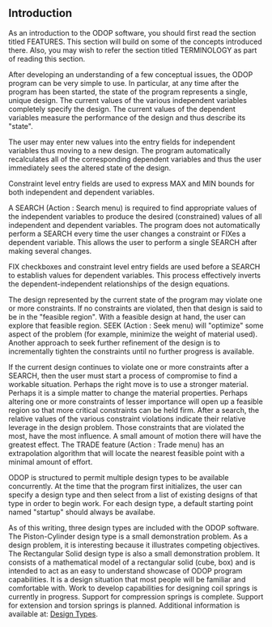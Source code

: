 ## Introduction

As an introduction to the ODOP software, you should first read the section titled FEATURES. 
This section will build on some of the concepts introduced there. 
Also, you may wish to refer the section titled TERMINOLOGY as part of reading this section.

After developing an understanding of a few conceptual issues, the ODOP
program can be very simple to use.  In particular, at any time after the
program has been started, the state of the program represents a single, unique design. 
The current values of the various independent variables completely specify the design. 
The current values of the dependent variables measure the performance of the design
and thus describe its "state".  

The user may enter new values into the entry fields for independent variables 
thus moving to a new design. 
The program automatically recalculates all of the corresponding dependent variables and
thus the user immediately sees the altered state of the design.

Constraint level entry fields are used to express MAX and MIN bounds for both independent and dependent variables.

A SEARCH (Action : Search menu) is required to find appropriate values of the independent variables
to produce the desired (constrained) values of all independent and  dependent variables. 
The program does not automatically perform a SEARCH every time the user changes a constraint or
FIXes a dependent variable. 
This allows the user to perform a single SEARCH after making several changes.

FIX checkboxes and constraint level entry fields are used before a SEARCH to establish values for dependent variables.
This process effectively inverts the dependent-independent relationships of the design equations.

The design represented by the current state of the program may violate one
or more constraints.  If no constraints are violated, then that design is
said to be in the "feasible region".  With a feasible design at hand, the
user can explore that feasible region.  SEEK (Action : Seek menu) will "optimize" some aspect of
the problem (for example, minimize the weight of material used). 
Another approach to seek further refinement of the design is to incrementally
tighten the constraints until no further progress is available.

If the current design continues to violate one or more constraints after a
SEARCH, then the user must start a process of compromise to find a workable
situation.  Perhaps the right move is to use a stronger material. 
Perhaps it is a simple matter to change the material properties. 
Perhaps altering one or more constraints of lesser importance will open up a feasible region
so that more critical constraints can be held firm.  After a search, the
relative values of the various constraint violations indicate their
relative leverage in the design problem.  Those constraints that are
violated the most, have the most influence.  A small amount of motion there
will have the greatest effect.  The TRADE feature (Action : Trade menu)  has an extrapolation
algorithm that will locate the nearest feasible point with a minimal amount of effort.

ODOP is structured to permit multiple design types to be available concurrently.
At the time that the program first initializes, the user can specify a design type
and then select from a list of existing designs of that type in order to begin work.
For each design type, a default starting point named "startup" should always be availabe.

As of this writing, three design types are included with the ODOP software.
The Piston-Cylinder design type is a small demonstration problem. 
As a design problem, it is interesting because it illustrates competing objectives.
The Rectangular Solid design type is also a small demonstration problem. 
It consists of a mathematical model of a rectangular solid (cube, box)
and is intended to act as an easy to understand showcase of ODOP program capabilities. 
It is a design situation that most people will be familiar and comfortable with.
Work to develop capabilities for designing coil springs is currently in progress.
Support for compression springs is complete.
Support for extension and torsion springs is planned. 
Additional information is available at:
[Design Types](./DesignTypes/index).


